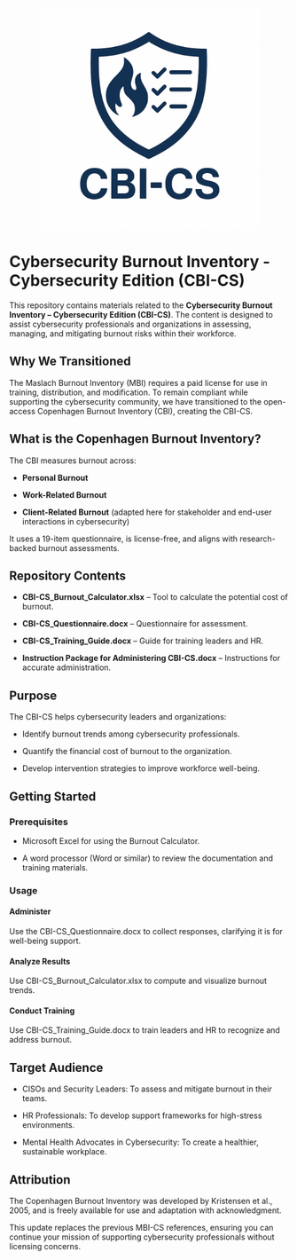 <p align="center">
  <img src="https://github.com/Patrick-Kelley/CBI-CS/blob/main/CBI-CS.png?raw=true" alt="CBI-CS Logo" width="400">
</p>

Cybersecurity Burnout Inventory - Cybersecurity Edition (CBI-CS)
================================================================

This repository contains materials related to the **Cybersecurity Burnout Inventory – Cybersecurity Edition (CBI-CS)**. The content is designed to assist cybersecurity professionals and organizations in assessing, managing, and mitigating burnout risks within their workforce.

Why We Transitioned
-------------------

The Maslach Burnout Inventory (MBI) requires a paid license for use in training, distribution, and modification. To remain compliant while supporting the cybersecurity community, we have transitioned to the open-access Copenhagen Burnout Inventory (CBI), creating the CBI-CS.

What is the Copenhagen Burnout Inventory?
-----------------------------------------

The CBI measures burnout across:

*   **Personal Burnout**
    
*   **Work-Related Burnout**
    
*   **Client-Related Burnout** (adapted here for stakeholder and end-user interactions in cybersecurity)
    

It uses a 19-item questionnaire, is license-free, and aligns with research-backed burnout assessments.

Repository Contents
-------------------

*   **CBI-CS\_Burnout\_Calculator.xlsx** – Tool to calculate the potential cost of burnout.
    
*   **CBI-CS\_Questionnaire.docx** – Questionnaire for assessment.
    
*   **CBI-CS\_Training\_Guide.docx** – Guide for training leaders and HR.
    
*   **Instruction Package for Administering CBI-CS.docx** – Instructions for accurate administration.
    

Purpose
-------

The CBI-CS helps cybersecurity leaders and organizations:

*   Identify burnout trends among cybersecurity professionals.
    
*   Quantify the financial cost of burnout to the organization.
    
*   Develop intervention strategies to improve workforce well-being.
    

Getting Started
---------------

### Prerequisites

*   Microsoft Excel for using the Burnout Calculator.
    
*   A word processor (Word or similar) to review the documentation and training materials.
    

### Usage

#### Administer

Use the CBI-CS\_Questionnaire.docx to collect responses, clarifying it is for well-being support.

#### Analyze Results

Use CBI-CS\_Burnout\_Calculator.xlsx to compute and visualize burnout trends.

#### Conduct Training

Use CBI-CS\_Training\_Guide.docx to train leaders and HR to recognize and address burnout.

Target Audience
---------------

*   CISOs and Security Leaders: To assess and mitigate burnout in their teams.
    
*   HR Professionals: To develop support frameworks for high-stress environments.
    
*   Mental Health Advocates in Cybersecurity: To create a healthier, sustainable workplace.
    

Attribution
-----------

The Copenhagen Burnout Inventory was developed by Kristensen et al., 2005, and is freely available for use and adaptation with acknowledgment.

This update replaces the previous MBI-CS references, ensuring you can continue your mission of supporting cybersecurity professionals without licensing concerns.
